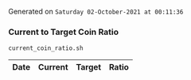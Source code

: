 Generated on `Saturday 02-October-2021 at 00:11:36`

### Current to Target Coin Ratio
`current_coin_ratio.sh`

Date|Current|Target|Ratio
---|---|---|---
